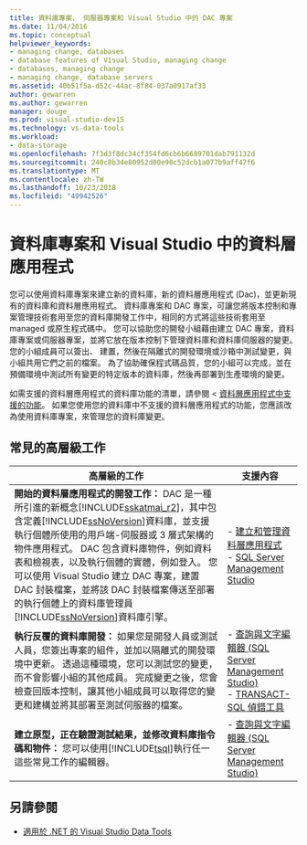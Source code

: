 ```yaml
---
title: 資料庫專案、 伺服器專案和 Visual Studio 中的 DAC 專案
ms.date: 11/04/2016
ms.topic: conceptual
helpviewer_keywords:
- managing change, databases
- database features of Visual Studio, managing change
- databases, managing change
- managing change, database servers
ms.assetid: 40b51f5a-d52c-44ac-8f84-037a0917af33
author: gewarren
ms.author: gewarren
manager: douge
ms.prod: visual-studio-dev15
ms.technology: vs-data-tools
ms.workload:
- data-storage
ms.openlocfilehash: 7f3d3f8dc34cf354fd6cb6b6689701dab791132d
ms.sourcegitcommit: 240c8b34e80952d00e90c52dcb1a077b9aff47f6
ms.translationtype: MT
ms.contentlocale: zh-TW
ms.lasthandoff: 10/23/2018
ms.locfileid: "49942526"
---
```

# <a name="database-projects-and-data-tier-applications-in-visual-studio"></a>資料庫專案和 Visual Studio 中的資料層應用程式

您可以使用資料庫專案來建立新的資料庫，新的資料層應用程式 (Dac)，並更新現有的資料庫和資料層應用程式。 資料庫專案和 DAC 專案，可讓您將版本控制和專案管理技術套用至您的資料庫開發工作中，相同的方式將這些技術套用至 managed 或原生程式碼中。 您可以協助您的開發小組藉由建立 DAC 專案，資料庫專案或伺服器專案，並將它放在版本控制下管理資料庫和資料庫伺服器的變更。 您的小組成員可以簽出、 建置，然後在隔離式的開發環境或沙箱中測試變更，與小組共用它們之前的檔案。 為了協助確保程式碼品質，您的小組可以完成，並在預備環境中測試所有變更的特定版本的資料庫，然後再部署到生產環境的變更。

如需支援的資料層應用程式的資料庫功能的清單，請參閱 <<c0> [ 資料層應用程式中支援的功能](/previous-versions/visualstudio/visual-studio-2010/ee362013(v=vs.100))。 如果您使用您的資料庫中不支援的資料層應用程式的功能，您應該改為使用資料庫專案，來管理您的資料庫變更。

## <a name="common-high-level-tasks"></a>常見的高層級工作

| 高層級的工作 | 支援內容 |
| - | - |
| **開始的資料層應用程式的開發工作：** DAC 是一種所引進的新概念[!INCLUDE[sskatmai_r2](../data-tools/includes/sskatmai_r2_md.md)]，其中包含定義[!INCLUDE[ssNoVersion](../data-tools/includes/ssnoversion_md.md)]資料庫，並支援執行個體所使用的用戶端-伺服器或 3 層式架構的物件應用程式。 DAC 包含資料庫物件，例如資料表和檢視表，以及執行個體的實體，例如登入。 您可以使用 Visual Studio 建立 DAC 專案，建置 DAC 封裝檔案，並將該 DAC 封裝檔案傳送至部署的執行個體上的資料庫管理員[!INCLUDE[ssNoVersion](../data-tools/includes/ssnoversion_md.md)]資料庫引擎。 | -   [建立和管理資料層應用程式](http://go.microsoft.com/fwlink/?LinkId=160741)<br />-   [SQL Server Management Studio](http://go.microsoft.com/fwlink/?LinkId=227328) |
| **執行反覆的資料庫開發：** 如果您是開發人員或測試人員，您簽出專案的組件，並加以隔離式的開發環境中更新。 透過這種環境，您可以測試您的變更，而不會影響小組的其他成員。 完成變更之後，您會檢查回版本控制，讓其他小組成員可以取得您的變更和建構並將其部署至測試伺服器的檔案。 | -   [查詢與文字編輯器 (SQL Server Management Studio)](http://go.microsoft.com/fwlink/?LinkId=227327)<br />-   [TRANSACT-SQL 偵錯工具](http://go.microsoft.com/fwlink/?LinkId=227324) |
| **建立原型，正在驗證測試結果，並修改資料庫指令碼和物件：** 您可以使用[!INCLUDE[tsql](../data-tools/includes/tsql_md.md)]執行任一這些常見工作的編輯器。 | -   [查詢與文字編輯器 (SQL Server Management Studio)](http://go.microsoft.com/fwlink/?LinkId=227327) |

## <a name="see-also"></a>另請參閱

- [適用於 .NET 的 Visual Studio Data Tools](../data-tools/visual-studio-data-tools-for-dotnet.md)
